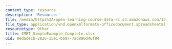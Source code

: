 ```yaml
---
content_type: resource
description: 'Resource:'
file: /media/https%3A/open-learning-course-data-rc.s3.amazonaws.com/15-071-the-analytics-edge-spring-2017/9edadecb282615e1bb977ad896d46f84_IMRT_SimpleExample_Complete.xlsx
file_type: application/vnd.openxmlformats-officedocument.spreadsheetml.sheet
resourcetype: Other
title: IMRT_SimpleExample_Complete.xlsx
uid: 9edadecb-2826-15e1-bb97-7ad896d46f84
---
```

